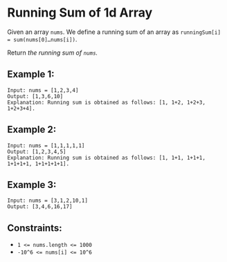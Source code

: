 # Running Sum of 1d Array

Given an array `nums`. We define a running sum of an array as `runningSum[i] = sum(nums[0]…nums[i])`.

Return *the running sum of `nums`.*

## Example 1:
```
Input: nums = [1,2,3,4]
Output: [1,3,6,10]
Explanation: Running sum is obtained as follows: [1, 1+2, 1+2+3, 1+2+3+4].
```

## Example 2:
```
Input: nums = [1,1,1,1,1]
Output: [1,2,3,4,5]
Explanation: Running sum is obtained as follows: [1, 1+1, 1+1+1, 1+1+1+1, 1+1+1+1+1].
```

## Example 3:
```
Input: nums = [3,1,2,10,1]
Output: [3,4,6,16,17]
```

## Constraints:
- `1 <= nums.length <= 1000`
- `-10^6 <= nums[i] <= 10^6`
